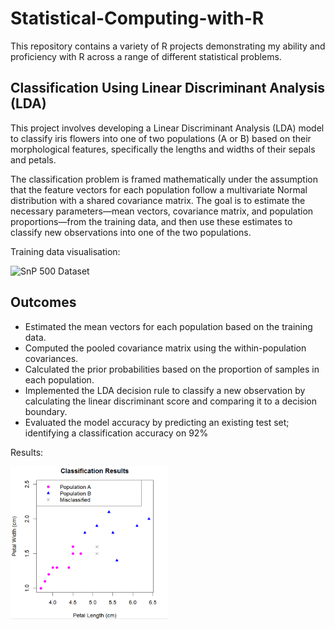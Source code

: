 # Statistical-Computing-with-R

This repository contains a variety of R projects demonstrating my ability and proficiency with R across a range of different statistical problems.

## Classification Using Linear Discriminant Analysis (LDA)

This project involves developing a Linear Discriminant Analysis (LDA) model to classify iris flowers into one of two populations (A or B) based on their morphological features, specifically the lengths and widths of their sepals and petals. 

The classification problem is framed mathematically under the assumption that the feature vectors for each population follow a multivariate Normal distribution with a shared covariance matrix. The goal is to estimate the necessary parameters—mean vectors, covariance matrix, and population proportions—from the training data, and then use these estimates to classify new observations into one of the two populations.

Training data visualisation:

<img src="SnP_StockData.png" alt="SnP 500 Dataset" width="50%">

## Outcomes
- Estimated the mean vectors for each population based on the training data.
- Computed the pooled covariance matrix using the within-population covariances.
- Calculated the prior probabilities based on the proportion of samples in each population.
- Implemented the LDA decision rule to classify a new observation by calculating the linear discriminant score and comparing it to a decision boundary.
- Evaluated the model accuracy by predicting an existing test set; identifying a classification accuracy on 92%

Results:

<img src="LDA_Classification.png" alt="SnP 500 Dataset" width="50%">
